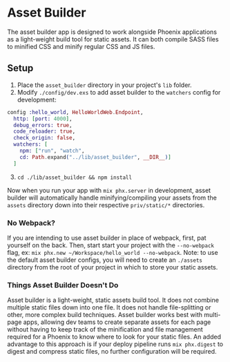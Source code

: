# Asset Builder

The asset builder app is designed to work alongside Phoenix applications as a light-weight build tool for static assets. It can both compile SASS files to minified CSS and minify regular CSS and JS files.

## Setup
1. Place the `asset_builder` directory in your project's `lib` folder.
2. Modify `./config/dev.exs` to add asset builder to the `watchers` config for development:

  ```elixir
  config :hello_world, HelloWorldWeb.Endpoint,
    http: [port: 4000],
    debug_errors: true,
    code_reloader: true,
    check_origin: false,
    watchers: [
      npm: ["run", "watch",
      cd: Path.expand("../lib/asset_builder", __DIR__)]
    ]
  ```

3. `cd ./lib/asset_builder && npm install`

Now when you run your app with `mix phx.server` in development, asset builder will automatically handle minifying/compiling your assets from the `assets` directory down into their respective `priv/static/*` directories.

### No Webpack?
If you are intending to use asset builder in place of webpack, first, pat yourself on the back. Then, start start your project with the `--no-webpack` flag, ex: `mix phx.new ~/Workspace/hello_world --no-webpack`. Note: to use the default asset builder configs, you will need to create an `./assets` directory from the root of your project in which to store your static assets.

### Things Asset Builder Doesn't Do
Asset builder is a light-weight, static assets build tool. It does not combine multiple static files down into one file. It does not handle file-splitting or other, more complex build techniques. Asset builder works best with multi-page apps, allowing dev teams to create separate assets for each page without having to keep track of the minification and file management required for a Phoenix to know where to look for your static files. An added advantage to this approach is if your deploy pipeline runs `mix phx.digest` to digest and compress static files, no further configuration will be required.
